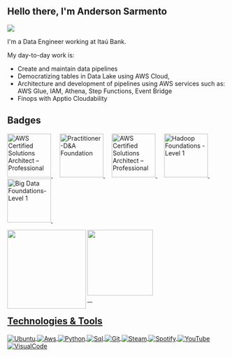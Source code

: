 <div align="left">
  
## Hello there, I'm Anderson Sarmento  
<a href="https://www.linkedin.com/in/anderson-sarmento/" target="_blank"><img src="https://img.shields.io/badge/-LinkedIn-%230077B5?style=for-the-badge&logo=linkedin&logoColor=white"  target="_blank"></a> 

I'm a Data Engineer working at Itaú Bank.<p>
My day-to-day work is:
- Create and maintain data pipelines
- Democratizing tables in Data Lake using AWS Cloud,
- Architecture and development of pipelines using AWS services such as: AWS Glue, IAM, Athena, Step Functions, Event Bridge
- Finops with Apptio Cloudability

## Badges  
</div>
<p align="left">
<a 
   href="https://www.credly.com/badges/6e637984-4a6f-476a-9c44-c0096f6f5e19/public_url"
   target="_blank" 
   title="Badge AWS Certified Cloud Practitioner"
   alt="AWS Certified Cloud Practitioner">
   <img 
      src="https://user-images.githubusercontent.com/509054/163974726-600afdfa-d161-4013-824d-20e168dc5efc.png"
      alt="AWS Certified Solutions Architect – Professional"
      width="100px" 
      style="max-width:100px;"  />
  </a>&nbsp; &nbsp;
  <a
   href="http://badges.com.br/share/ddd0b008bd601ac58d61599f3fb37571.php?a=3694"
   target="_blank"
   alt="Practitioner-D&A Foundation"
   title="Practitioner-D&A Foundation">
   <img 
      src="https://brasilopenbadge.com.br/badge/3694.png"
      alt="Practitioner-D&A Foundation" 
      width="100px" 
      style="max-width:100px;"/>
   </a>&nbsp; &nbsp;
  <a 
   href="https://en.wikipedia.org/wiki/ThunderCats_(1985_TV_series)"
   target="_blank" 
   title="Badge Thundercats"
   alt="Thundercats">
   <img 
      src="https://media.tenor.com/WKHXxZDFdhQAAAAi/thundercats-mografic.gif"
      alt="AWS Certified Solutions Architect – Professional"
      width="100px" 
      style="max-width:100px;"  />
  </a>&nbsp; &nbsp;   
   <a
   href="https://www.credly.com/badges/67ba735e-ab16-4723-a80c-3a6e43c7a159/public_url"
   target="_blank" 
   title="Badge Hadoop Foundations - Level 1"
   alt="Hadoop Foundations - Level 1">
   <img 
      src="https://images.credly.com/size/110x110/images/4e5341a0-031a-477d-a3c6-7a641e79dc2c/Hadoop_Data_Found_Level_1_-_CC_-_2019.png"
      alt="Hadoop Foundations - Level 1"
      width="100px" 
      style="max-width:100px;"  />
  </a>&nbsp; &nbsp;
  <a
   href="https://www.credly.com/badges/22cef697-d67a-42a9-a8fe-fb23f6fc5e32/public_url"
   target="_blank" 
   title="Badge Big Data Foundations-Level 1"
   alt="Big Data Foundations- - Level 1">
   <img 
      src="https://images.credly.com/size/110x110/images/16d5a420-770b-4699-97ec-46708e3680c5/Big_Data_Found_Level_1_-_CC_-_2019.png"
      alt="Big Data Foundations-Level 1"
      width="100px" 
      style="max-width:100px;"  />
  </a>&nbsp; &nbsp;
   
<div>
  <a href="https://github.com/AndersonSarmento">
  <img height="180em"   align="left" src="https://github-readme-stats.vercel.app/api?username=AndersonSarmento&show_icons=true&theme=react&include_all_commits=true&count_private=true"/>    <img height="150em"  align="cente" src="https://github-readme-stats.vercel.app/api/top-langs/?username=AndersonSarmento&layout=compact&langs_count=7&theme=react" />
</div>
 &nbsp;
 &nbsp;





## Technologies & Tools 
<img align="center" alt="Ubuntu" src="https://img.shields.io/badge/Ubuntu-E95420?style=for-the-badge&logo=ubuntu&logoColor=white"/>   <img align="center" alt="Aws" src="https://img.shields.io/badge/Amazon_AWS-232F3E?style=for-the-badge&logo=amazon-aws&logoColor=white"/>    <img align="center" alt="Python" src="https://img.shields.io/badge/Python-3776AB?style=for-the-badge&logo=python&logoColor=white"/>   <img align="center" alt="Sql" src="https://img.shields.io/badge/MySQL-00000F?style=for-the-badge&logo=mysql&logoColor=white"/>   <img align="center" alt="Git" src="https://img.shields.io/badge/GIT-E44C30?style=for-the-badge&logo=git&logoColor=white"/>   <img align="center" alt="Steam" src="https://img.shields.io/badge/Steam-000000?style=for-the-badge&logo=steam&logoColor=white"/>   <img align="center" alt="Spotify" src="https://img.shields.io/badge/Spotify-1ED760?&style=for-the-badge&logo=spotify&logoColor=white"/>   <img align="center" alt="YouTube" src="https://img.shields.io/badge/YouTube-FF0000?style=for-the-badge&logo=youtube&logoColor=white"/>
  <img align="center" alt="VisualCode" src="https://img.shields.io/badge/Visual_Studio_Code-0078D4?style=for-the-badge&logo=visual%20studio%20code&logoColor=white"/>

</div>
